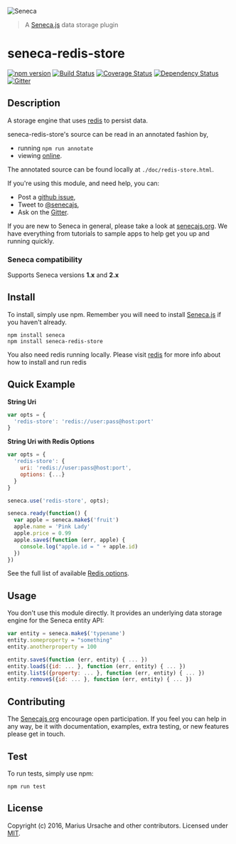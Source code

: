 ![Seneca](http://senecajs.org/files/assets/seneca-logo.png)
> A [Seneca.js][] data storage plugin

# seneca-redis-store
[![npm version][npm-badge]][npm-url]
[![Build Status][travis-badge]][travis-url]
[![Coverage Status][coverage-badge]][coverage-url]
[![Dependency Status][david-badge]][david-url]
[![Gitter][gitter-badge]][gitter-url]

## Description

A storage engine that uses [redis][redis-url] to persist data.

seneca-redis-store's source can be read in an annotated fashion by,

- running `npm run annotate`
- viewing [online](http://senecajs.github.io/seneca-redis-store/doc/redis-store.html).

The annotated source can be found locally at `./doc/redis-store.html`.

If you're using this module, and need help, you can:

- Post a [github issue][],
- Tweet to [@senecajs][],
- Ask on the [Gitter][gitter-url].

If you are new to Seneca in general, please take a look at [senecajs.org][]. We have everything from
tutorials to sample apps to help get you up and running quickly.

### Seneca compatibility
Supports Seneca versions **1.x** and **2.x**

## Install
To install, simply use npm. Remember you will need to install [Seneca.js][] if you haven't already.

```
npm install seneca
npm install seneca-redis-store
```

You also need redis running locally. Please visit [redis][redis-url] for more info about how to install and run redis

## Quick Example

**String Uri**
```js
var opts = {
  'redis-store': 'redis://user:pass@host:port'
}
```

**String Uri with Redis Options**
```js
var opts = {
  'redis-store': {
    uri: 'redis://user:pass@host:port',
    options: {...}
  }
}

seneca.use('redis-store', opts);

seneca.ready(function() {
  var apple = seneca.make$('fruit')
  apple.name = 'Pink Lady'
  apple.price = 0.99
  apple.save$(function (err, apple) {
    console.log("apple.id = " + apple.id)
  })
})
```

See the full list of available [Redis options].

## Usage
You don't use this module directly. It provides an underlying data storage engine for the Seneca entity API:

```js
var entity = seneca.make$('typename')
entity.someproperty = "something"
entity.anotherproperty = 100

entity.save$(function (err, entity) { ... })
entity.load$({id: ... }, function (err, entity) { ... })
entity.list$({property: ... }, function (err, entity) { ... })
entity.remove$({id: ... }, function (err, entity) { ... })
```

## Contributing
The [Senecajs org][] encourage open participation. If you feel you can help in any way, be it with
documentation, examples, extra testing, or new features please get in touch.

## Test
To run tests, simply use npm:

```
npm run test
```

## License
Copyright (c) 2016, Marius Ursache and other contributors.
Licensed under [MIT][].

[npm-badge]: https://img.shields.io/npm/v/seneca-redis-store.svg
[npm-url]: https://npmjs.com/package/seneca-redis-store
[travis-badge]: https://travis-ci.org/senecajs/seneca-redis-store.svg
[travis-url]: https://travis-ci.org/senecajs/seneca-redis-store
[codeclimate-badge]: https://codeclimate.com/github/senecajs/seneca-redis-store/badges/gpa.svg
[codeclimate-url]: https://codeclimate.com/github/senecajs/seneca-redis-store
[coverage-badge]: https://coveralls.io/repos/senecajs/seneca-redis-store/badge.svg?branch=master&service=github
[coverage-url]: https://coveralls.io/github/senecajs/seneca-redis-store?branch=master
[david-badge]: https://david-dm.org/senecajs/seneca-redis-store.svg
[david-url]: https://david-dm.org/senecajs/seneca-redis-store
[gitter-badge]: https://badges.gitter.im/Join%20Chat.svg
[gitter-url]: https://gitter.im/senecajs/seneca
[MIT]: ./LICENSE.txt
[Senecajs org]: https://github.com/senecajs/
[Seneca.js]: https://www.npmjs.com/package/seneca
[senecajs.org]: http://senecajs.org/
[redis-url]: http://redis.io/
[Redis options]: https://github.com/NodeRedis/node_redis#rediscreateclient
[github issue]: https://github.com/senecajs/seneca-redis-store/issues
[@senecajs]: http://twitter.com/senecajs
